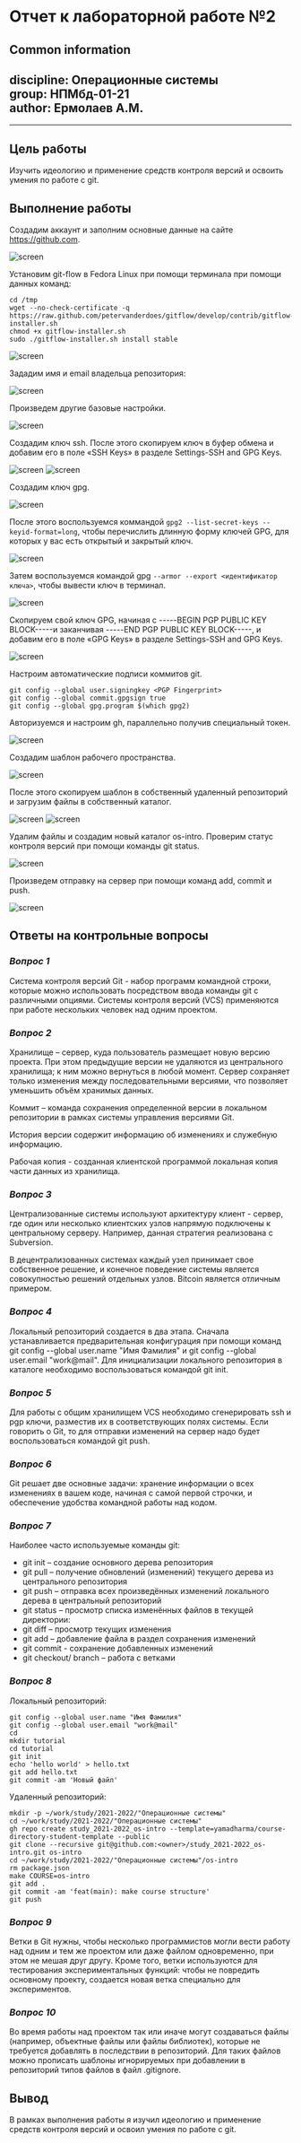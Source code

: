 # **Отчет к лабораторной работе №2**
## **Common information**
discipline: Операционные системы  
group: НПМбд-01-21  
author: Ермолаев А.М.
---
---
## **Цель работы**
Изучить идеологию и применение средств контроля версий и освоить умения по работе с git.
## **Выполнение работы**
Создадим аккаунт и заполним основные данные на  сайте https://github.com.

![screen](s1.png)

Установим git-flow в Fedora Linux при помощи терминала при помощи данных команд: 
```
cd /tmp
wget --no-check-certificate -q https://raw.github.com/petervanderdoes/gitflow/develop/contrib/gitflow-installer.sh
chmod +x gitflow-installer.sh
sudo ./gitflow-installer.sh install stable
```
![screen](s2.png)

Зададим имя и email владельца репозитория:

![screen](s3.png)

Произведем другие базовые настройки. 

![screen](s4.png)

Создадим ключ ssh. После этого скопируем ключ в буфер обмена и добавим его в поле «SSH Keys» в разделе Settings-SSH and GPG Keys. 

![screen](s5.png)
![screen](s6.png)

Создадим ключ gpg.  

![screen](s7.png)

После этого воспользуемся коммандой ```gpg2 --list-secret-keys --keyid-format=long```, чтобы перечислить длинную форму ключей GPG, для которых у вас есть открытый и закрытый ключ.
  
![screen](s8.png)

Затем воспользуемся командой gpg ```--armor --export <идентификатор ключа>```, чтобы вывести ключ в терминал.

![screen](s9.png)

Скопируем свой ключ GPG, начиная с -----BEGIN PGP PUBLIC KEY BLOCK-----и заканчивая -----END PGP PUBLIC KEY BLOCK-----, и добавим его в поле «GPG Keys» в разделе Settings-SSH and GPG Keys.  

![screen](s10.png)

Настроим автоматические подписи коммитов git.  
```
git config --global user.signingkey <PGP Fingerprint>
git config --global commit.gpgsign true
git config --global gpg.program $(which gpg2)
```

Авторизуемся и настроим gh, параллельно получив специальный токен. 

![screen](s12.png)

Создадим шаблон рабочего пространства.  

![screen](s13.png)

После этого скопируем шаблон в собственный удаленный репозиторий и загрузим файлы в собственный каталог.

![screen](s14.png)
![screen](s15.png)

Удалим файлы и создадим новый каталог os-intro. Проверим статус контроля версий при помощи команды git status.

![screen](s16.png)

Произведем отправку на сервер при помощи команд add, commit и push.

![screen](s17.png)

## **Ответы на контрольные вопросы**
### *Вопрос 1*
Система контроля версий Git - набор программ командной строки, которые можно использовать посредством ввода команды git с различными опциями. Системы контроля версий (VCS) применяются при работе нескольких человек над одним проектом.
### *Вопрос 2*
Хранилище – сервер, куда пользователь размещает новую версию проекта. При этом предыдущие версии не удаляются из центрального хранилища; к ним можно вернуться в любой момент. Сервер сохраняет только изменения между последовательными версиями, что позволяет уменьшить объём хранимых данных.

Коммит – команда сохранения определенной версии в локальном репозитории в рамках системы управления версиями Git.

История версии содержит информацию об изменениях и служебную информацию.

Рабочая копия - созданная клиентской программой локальная копия части данных из хранилища.
### *Вопрос 3*
Централизованные системы используют архитектуру клиент - сервер, где один или несколько клиентских узлов напрямую подключены к центральному серверу. Например, данная стратегия реализована с Subversion. 

В децентрализованных системах каждый узел принимает свое собственное решение, и конечное поведение системы является совокупностью решений отдельных узлов. Bitcoin является отличным примером.
### *Вопрос 4*
Локальный репозиторий создается в два этапа. Сначала устанавливается предварительная конфигурация при помощи команд git config --global user.name "Имя Фамилия" и git config --global user.email "work@mail". Для инициализации локального репозитория в каталоге необходимо воспользоваться командой git init.
### *Вопрос 5*
Для работы с общим хранилищем VCS необходимо сгенерировать ssh и pgp ключи, разместив их в соответствующих полях системы. Если говорить о Git, то для отправки изменений на сервер надо будет воспользоваться командой git push.
### *Вопрос 6*
Git решает две основные задачи: хранение информации о всех изменениях в вашем коде, начиная с самой первой строчки, и обеспечение удобства командной работы над кодом.
### *Вопрос 7*
Наиболее часто используемые команды git:  
 - git init – создание основного дерева репозитория
 - git pull – получение обновлений (изменений) текущего дерева из центрального репозитория
 - git push – отправка всех произведённых изменений локального дерева в центральный репозиторий
 - git status – просмотр списка изменённых файлов в текущей директории:
 - git diff – просмотр текущих изменения
 - git add – добавление файла в раздел сохранения изменений
 - git commit - сохранение добавленных изменений
 - git checkout/ branch – работа с ветками
 ### *Вопрос 8*
Локальный репозиторий:
```
git config --global user.name "Имя Фамилия"
git config --global user.email "work@mail"
cd
mkdir tutorial
cd tutorial
git init
echo 'hello world' > hello.txt
git add hello.txt
git commit -am 'Новый файл'
```
Удаленный репозиторий:
```
mkdir -p ~/work/study/2021-2022/"Операционные системы"
cd ~/work/study/2021-2022/"Операционные системы"
gh repo create study_2021-2022_os-intro --template=yamadharma/course-directory-student-template --public
git clone --recursive git@github.com:<owner>/study_2021-2022_os-intro.git os-intro
cd ~/work/study/2021-2022/"Операционные системы"/os-intro
rm package.json
make COURSE=os-intro
git add .
git commit -am 'feat(main): make course structure'
git push
```
### *Вопрос 9*
Ветки в Git нужны, чтобы несколько программистов могли вести работу над одним и тем же проектом или даже файлом одновременно, при этом не мешая друг другу. Кроме того, ветки используются для тестирования экспериментальных функций: чтобы не повредить основному проекту, создается новая ветка специально для экспериментов.
### *Вопрос 10*
Во время работы над проектом так или иначе могут создаваться файлы (например, объектные файлы или файлы библиотек), которые не требуется добавлять в последствии в репозиторий. Для таких файлов можно прописать шаблоны игнорируемых при добавлении в репозиторий типов файлов в файл .gitignore.

## **Вывод**
В рамках выполнения работы я изучил идеологию и применение средств контроля версий и освоил умения по работе с git.







